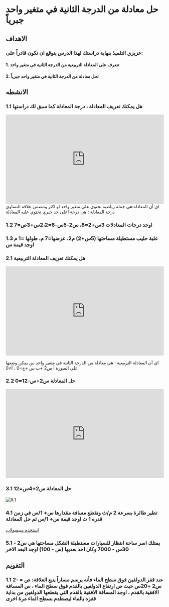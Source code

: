 # حل معادلة من الدرجة الثانية في متغير واحد جبرياً

## الاهداف

### عزيزي التلميذ بنهاية دراستك لهذا الدرس يتوقع ان تكون قادراً على:

#### 1. تتعرف على المعادلة التربيعية من الدرجة الثانية في متغير واحد

#### 2. تحل معادلة من الدرجة الثانية في متغير واحد جبرياً

## الانشطه

### 1.1 هل يمكنك تعريف المعادلة ، درجة المعادلة كما سبق لك دراستها

<div style="position: relative; padding-bottom: 56.25%; height: 0; overflow: hidden; z-index: 0;">
  <iframe style="position: absolute; top: 0; left: 0; width: 100%; height: 100%;" src="https://www.youtube.com/embed/Sji_e8aN5eg" frameborder="0" allow="accelerometer; autoplay; clipboard-write; encrypted-media; gyroscope; picture-in-picture" allowfullscreen></iframe>
</div>
اي أن المعادلة:هي جملة رياضية تحتوي على متغير واحد او اكثر وتتضمن علاقة التساوي 
درجة المعادلة : هي درجة اعلى حد جبري تحتوي عليه المعادلة

### 1.2 اوجد درجات المعادلات 3س+2=8، س2-5س-6=2،2س+3ص=7

### 1.3 علبة حليب مستطيلة مساحتها (5س+2) م2، عرضها=7 م، طولها =1 م اوجد قيمة س

### 2.1 هل يمكنك تعريف المعادلة التربيعية

<div style="position: relative; padding-bottom: 56.25%; height: 0; overflow: hidden;">
  <iframe style="position: absolute; top: 0; left: 0; width: 100%; height: 100%;" src="https://www.youtube.com/embed/o_U4PoPxUic" frameborder="0" allow="accelerometer; autoplay; clipboard-write; encrypted-media; gyroscope; picture-in-picture" allowfullscreen></iframe>
</div>

اي أن المعادلة التربيعية : هي معادلة من الدرجة الثانية في متغير واحد س يمكن وضعها على الصورة أ س2 +ب س +ج=0 ، أ≠0

### 2.2 حل المعادلة س2+س-12=0

<div style="position: relative; padding-bottom: 56.25%; height: 0; overflow: hidden;">
  <iframe style="position: absolute; top: 0; left: 0; width: 100%; height: 100%;" src="https://www.youtube.com/embed/2m00HP8uT44" frameborder="0" allow="accelerometer; autoplay; clipboard-write; encrypted-media; gyroscope; picture-in-picture" allowfullscreen></iframe>
</div>

### 3.1 حل المعادلة س2+4س=12

![8.1](https://i.ytimg.com/vi/loeCD4V2sTo/sddefault.jpg)

### 4.1 تطير طائرة بسرعة 2 م/ث وتقطع مسافة مقدارها س+ 1/س في زمن قدره 1 ث اوجد قيمة س+ 1/س ثم حل المعادلة

<a href="https://ar.symbolab.com/" target="_blank">استخدم سيمبولاب</a>

### 5.1 يمتلك اسر ساحة انتظار للسيارات مستطيلة الشكل مساحتها هي س2 - 30س - 7000 وكان احد بعديها (س - 100) اوجد البعد الاخر

## التقويم

### 1.1 عند قفز الدولفين فوق سطح الماء فأنه يرسم مساراً يتبع العلاقة: ص = -2 س2 +20س حيث ص ارتفاع الدولفين بالقدم فوق سطح الماء ، س المسافة الافقية بالقدم ، اوجد المسافة الافقية بالقدم التي يقطعها الدولفين من بداية قفزه بالماء ليصطدم بسطح الماء مرة اخرى
